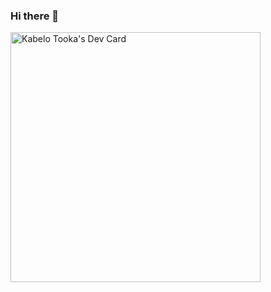### Hi there 👋

<!--
**kabelo2ka/kabelo2ka** is a ✨ _special_ ✨ repository because its `README.md` (this file) appears on your GitHub profile.

Here are some ideas to get you started:

- 🔭 I’m currently working on ...
- 🌱 I’m currently learning ...
- 👯 I’m looking to collaborate on ...
- 🤔 I’m looking for help with ...
- 💬 Ask me about ...
- 📫 How to reach me: ...
- 😄 Pronouns: ...
- ⚡ Fun fact: ...
-->

<a href="https://app.daily.dev/kabelo2ka"><img src="https://api.daily.dev/devcards/3cedae84ddb04f7f91fccacb1e69c249.png?r=vlx" width="400" alt="Kabelo Tooka's Dev Card"/></a>
